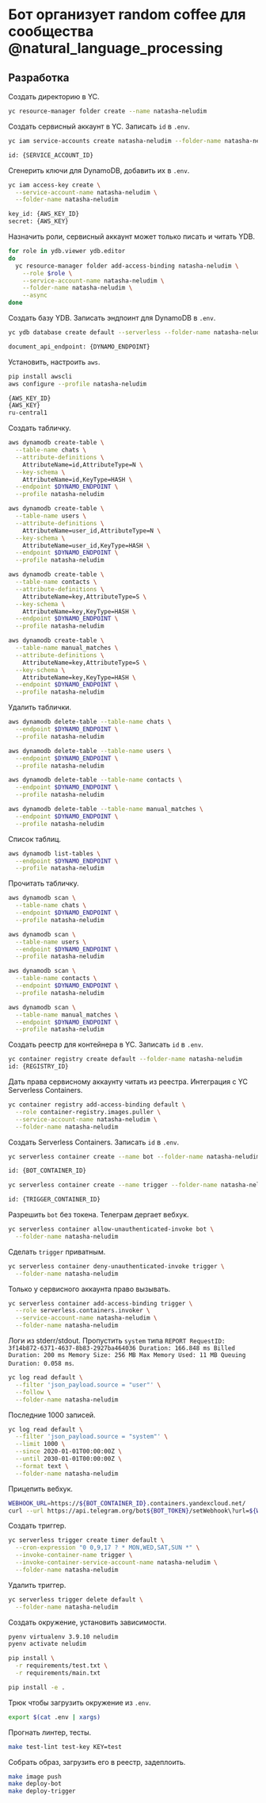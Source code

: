 
# Бот организует random coffee для сообщества @natural_language_processing

## Разработка

Создать директорию в YC.

```bash
yc resource-manager folder create --name natasha-neludim
```

Создать сервисный аккаунт в YC. Записать `id` в `.env`.

```bash
yc iam service-accounts create natasha-neludim --folder-name natasha-neludim

id: {SERVICE_ACCOUNT_ID}
```

Сгенерить ключи для DynamoDB, добавить их в `.env`.

```bash
yc iam access-key create \
  --service-account-name natasha-neludim \
  --folder-name natasha-neludim

key_id: {AWS_KEY_ID}
secret: {AWS_KEY}
```

Назначить роли, сервисный аккаунт может только писать и читать YDB.

```bash
for role in ydb.viewer ydb.editor
do
  yc resource-manager folder add-access-binding natasha-neludim \
    --role $role \
    --service-account-name natasha-neludim \
    --folder-name natasha-neludim \
    --async
done
```

Создать базу YDB. Записать эндпоинт для DynamoDB в `.env`.

```bash
yc ydb database create default --serverless --folder-name natasha-neludim

document_api_endpoint: {DYNAMO_ENDPOINT}
```

Установить, настроить `aws`.

```bash
pip install awscli
aws configure --profile natasha-neludim

{AWS_KEY_ID}
{AWS_KEY}
ru-central1
```

Создать табличку.

```bash
aws dynamodb create-table \
  --table-name chats \
  --attribute-definitions \
    AttributeName=id,AttributeType=N \
  --key-schema \
    AttributeName=id,KeyType=HASH \
  --endpoint $DYNAMO_ENDPOINT \
  --profile natasha-neludim

aws dynamodb create-table \
  --table-name users \
  --attribute-definitions \
    AttributeName=user_id,AttributeType=N \
  --key-schema \
    AttributeName=user_id,KeyType=HASH \
  --endpoint $DYNAMO_ENDPOINT \
  --profile natasha-neludim

aws dynamodb create-table \
  --table-name contacts \
  --attribute-definitions \
    AttributeName=key,AttributeType=S \
  --key-schema \
    AttributeName=key,KeyType=HASH \
  --endpoint $DYNAMO_ENDPOINT \
  --profile natasha-neludim

aws dynamodb create-table \
  --table-name manual_matches \
  --attribute-definitions \
    AttributeName=key,AttributeType=S \
  --key-schema \
    AttributeName=key,KeyType=HASH \
  --endpoint $DYNAMO_ENDPOINT \
  --profile natasha-neludim
```

Удалить таблички.

```bash
aws dynamodb delete-table --table-name chats \
  --endpoint $DYNAMO_ENDPOINT \
  --profile natasha-neludim

aws dynamodb delete-table --table-name users \
  --endpoint $DYNAMO_ENDPOINT \
  --profile natasha-neludim

aws dynamodb delete-table --table-name contacts \
  --endpoint $DYNAMO_ENDPOINT \
  --profile natasha-neludim

aws dynamodb delete-table --table-name manual_matches \
  --endpoint $DYNAMO_ENDPOINT \
  --profile natasha-neludim
```

Список таблиц.

```bash
aws dynamodb list-tables \
  --endpoint $DYNAMO_ENDPOINT \
  --profile natasha-neludim
```

Прочитать табличку.

```bash
aws dynamodb scan \
  --table-name chats \
  --endpoint $DYNAMO_ENDPOINT \
  --profile natasha-neludim

aws dynamodb scan \
  --table-name users \
  --endpoint $DYNAMO_ENDPOINT \
  --profile natasha-neludim

aws dynamodb scan \
  --table-name contacts \
  --endpoint $DYNAMO_ENDPOINT \
  --profile natasha-neludim

aws dynamodb scan \
  --table-name manual_matches \
  --endpoint $DYNAMO_ENDPOINT \
  --profile natasha-neludim
```

Создать реестр для контейнера в YC. Записать `id` в `.env`.

```bash
yc container registry create default --folder-name natasha-neludim
id: {REGISTRY_ID}
```

Дать права сервисному аккаунту читать из реестра. Интеграция с YC Serverless Containers.

```bash
yc container registry add-access-binding default \
  --role container-registry.images.puller \
  --service-account-name natasha-neludim \
  --folder-name natasha-neludim
```

Создать Serverless Containers. Записать `id` в `.env`.

```bash
yc serverless container create --name bot --folder-name natasha-neludim

id: {BOT_CONTAINER_ID}

yc serverless container create --name trigger --folder-name natasha-neludim

id: {TRIGGER_CONTAINER_ID}
```

Разрешить `bot` без токена. Телеграм дергает вебхук.

```bash
yc serverless container allow-unauthenticated-invoke bot \
  --folder-name natasha-neludim
```

Сделать `trigger` приватным.

```bash
yc serverless container deny-unauthenticated-invoke trigger \
  --folder-name natasha-neludim
```

Только у сервисного аккаунта право вызывать.

```bash
yc serverless container add-access-binding trigger \
  --role serverless.containers.invoker \
  --service-account-name natasha-neludim \
  --folder-name natasha-neludim
```

Логи из stderr/stdout. Пропустить `system` типа `REPORT RequestID: 3f14b872-6371-4637-8b83-2927ba464036 Duration: 166.848 ms Billed Duration: 200 ms Memory Size: 256 MB Max Memory Used: 11 MB Queuing Duration: 0.058 ms`.

```bash
yc log read default \
  --filter 'json_payload.source = "user"' \
  --follow \
  --folder-name natasha-neludim
```

Последние 1000 записей.

```bash
yc log read default \
  --filter 'json_payload.source = "system"' \
  --limit 1000 \
  --since 2020-01-01T00:00:00Z \
  --until 2030-01-01T00:00:00Z \
  --format text \
  --folder-name natasha-neludim
```

Прицепить вебхук.

```bash
WEBHOOK_URL=https://${BOT_CONTAINER_ID}.containers.yandexcloud.net/
curl --url https://api.telegram.org/bot${BOT_TOKEN}/setWebhook\?url=${WEBHOOK_URL}
```

Создать триггер.

```bash
yc serverless trigger create timer default \
  --cron-expression "0 0,9,17 ? * MON,WED,SAT,SUN *" \
  --invoke-container-name trigger \
  --invoke-container-service-account-name natasha-neludim \
  --folder-name natasha-neludim
```

Удалить триггер.

```bash
yc serverless trigger delete default \
  --folder-name natasha-neludim
```

Создать окружение, установить зависимости.

```bash
pyenv virtualenv 3.9.10 neludim
pyenv activate neludim

pip install \
  -r requirements/test.txt \
  -r requirements/main.txt

pip install -e .
```

Трюк чтобы загрузить окружение из `.env`.

```bash
export $(cat .env | xargs)
```

Прогнать линтер, тесты.

```bash
make test-lint test-key KEY=test
```

Собрать образ, загрузить его в реестр, задеплоить.

```bash
make image push
make deploy-bot
make deploy-trigger
```
